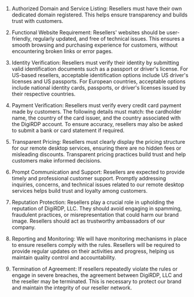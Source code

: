 1. Authorized Domain and Service Listing: 
Resellers must have their own dedicated domain registered. This helps ensure transparency and builds trust with customers.

2. Functional Website Requirement: 
Resellers' websites should be user-friendly, regularly updated, and free of technical issues. This ensures a smooth browsing and purchasing experience for customers, without encountering broken links or error pages.

3. Identity Verification: 
Resellers must verify their identity by submitting valid identification documents such as a passport or driver's license. For US-based resellers, acceptable identification options include US driver's licenses and US passports. For European countries, acceptable options include national identity cards, passports, or driver's licenses issued by their respective countries.

4. Payment Verification: 
Resellers must verify every credit card payment made by customers. The following details must match: the cardholder name, the country of the card issuer, and the country associated with the DigiRDP account. To ensure accuracy, resellers may also be asked to submit a bank or card statement if required.

5. Transparent Pricing: 
Resellers must clearly display the pricing structure for our remote desktop services, ensuring there are no hidden fees or misleading discounts. Transparent pricing practices build trust and help customers make informed decisions.

6. Prompt Communication and Support: 
Resellers are expected to provide timely and professional customer support. Promptly addressing inquiries, concerns, and technical issues related to our remote desktop services helps build trust and loyalty among customers.

7. Reputation Protection: 
Resellers play a crucial role in upholding the reputation of DigiRDP, LLC. They should avoid engaging in spamming, fraudulent practices, or misrepresentation that could harm our brand image. Resellers should act as trustworthy ambassadors of our company.

8. Reporting and Monitoring: 
We will have monitoring mechanisms in place to ensure resellers comply with the rules. Resellers will be required to provide regular updates on their activities and progress, helping us maintain quality control and accountability.

9. Termination of Agreement: 
If resellers repeatedly violate the rules or engage in severe breaches, the agreement between DigiRDP, LLC and the reseller may be terminated. This is necessary to protect our brand and maintain the integrity of our reseller network.